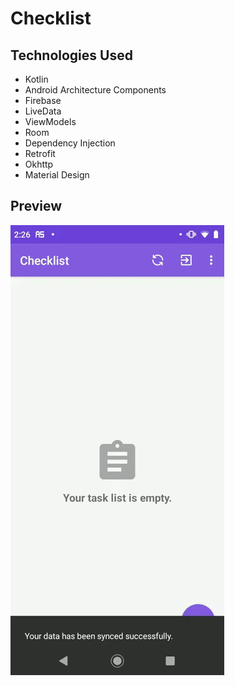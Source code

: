# Checklist
## Technologies Used
* Kotlin
* Android Architecture Components
* Firebase
* LiveData
* ViewModels
* Room
* Dependency Injection
* Retrofit
* Okhttp
* Material Design

## Preview

![alt-text](app/src/main/java/com/prismosis/checklist/utils/ChecklistGIF.gif)

